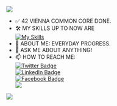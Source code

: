 ![](https://komarev.com/ghpvc/?username=ddyankov28&color=red)
- ✅ 42 VIENNA COMMON CORE DONE.
- 🛠️ MY SKILLS UP TO NOW ARE<br>
  [![My Skills](https://skillicons.dev/icons?i=c,cpp,js,html,css,py,docker,wordpress,vscode,bash,vim,linux,github)](https://skillicons.dev)
- 🤖 ABOUT ME: EVERYDAY PROGRESS.
- 💬 ASK ME ABOUT ANYTHING!
- 📫 HOW TO REACH ME: <div id="badges">
  <a href="https://twitter.com/ddyankov23">
    <img src="https://img.shields.io/badge/Twitter-blue?style=for-the-badge&logo=twitter&logoColor=white" alt="Twitter Badge"/><br>
  </a>
  <a href="https://www.linkedin.com/in/ddyankov23">
    <img src="https://img.shields.io/badge/LinkedIn-blue?style=for-the-badge&logo=linkedin&logoColor=white" alt="LinkedIn Badge"/><br>
  </a>
  <a href="https://www.facebook.com/ymcmmb/">
    <img src="https://img.shields.io/badge/Facebook-blue?style=for-the-badge&logo=facebook&logoColor=white" alt="Facebook Badge"/><br>
  </a>
  <a href="https://www.instagram.com/deyandyankov23/">
    <img src="https://img.shields.io/badge/Instagram-%23E4405F.svg?style=for-the-badge&logo=Instagram&logoColor=white"/><br>
  </a>
</div>
<img src="https://github-readme-stats.vercel.app/api/top-langs?username=ddyankov28&layout=compact&theme=dark"/>

